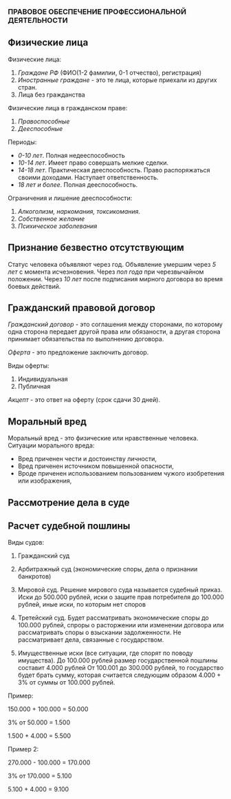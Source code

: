 ### ПРАВОВОЕ ОБЕСПЕЧЕНИЕ ПРОФЕССИОНАЛЬНОЙ ДЕЯТЕЛЬНОСТИ

## Физические лица

Физические лица:

1. *Граждане РФ* (ФИО(1-2 фамилии, 0-1 отчество), регистрация)
2. *Иностранные граждане* - это те лица, которые приехали из других стран.
3. Лица без гражданства

Физические лица в гражданском праве:

1. *Правоспособные*
2. *Дееспособные*

Периоды: 

- *0-10 лет*. Полная недееспособность
- *10-14 лет*. Имеет право совершать мелкие сделки.
- *14-18 лет*. Практическая дееспособность. Право распоряжаться своими доходами. Наступает ответственность.
- *18 лет и более*. Полная дееспособность.

Ограничения и лишение дееспособности:

1. *Алкоголизм, наркомания, токсикомания*.
2. *Собственное желание*
3. *Психическое заболевания*

## Признание безвестно отсутствующим

Статус человека объявляют через год.
Объявление умершим через *5 лет* с момента исчезновения.
Через *пол года* при черезвычайном положении.
Через *10 лет* после подписания мирного договора во время боевых действий.

## Гражданский правовой договор 

*Гражданский договор* - это соглашения между сторонами, по которому одна сторона передает другой права или обязаности, а другая сторона принимает обязательства по выполнению договора.

*Оферта* - это предложение заключить договор.

Виды оферты:

1. Индивидуальная
2. Публичная

*Акцепт* - это ответ на оферту (срок сдачи 30 дней).




## Моральный вред

Моральный вред - это физические или нравственные человека.
Ситуации морального вреда:
- Вред приченен чести и достоинству личности,
- Вред приченен источником повышенной опасности,
- Вроде приченен использованием пользованием чужого изобретения или изображения,

## Рассмотрение дела в суде

## Расчет судебной пошлины

Виды судов:
1. Гражданский суд 
2. Арбитражный суд (экономические споры, дела о признании банкротов)
3. Мировой суд. Решение мирового суда называется судебный приказ. Иски до 500.000 рублей, иски о защите прав потребителя до 100.000 рублей, иные иски, по которым нет споров
4. Третейский суд. Будет рассматривать экономические споры до 100.000 рублей, спроры о расторжении или изменении договора или рассматривать споры о взыскании задолженности. Не рассматривает дела, связанные с государством.

1. Имущественные иски (все ситуации, где спорят по поводу имущества). До 100.000 рублей размер государственной пошлины составит 4.000 рублей От 100.001 до 300.000 рублей, то государство будет брать сумму, которая считается следующим образом 4.000 + 3% от суммы от 100.000 рублей. 

Пример: 

150.000 + 100.000 = 50.000

3% от 50.000 = 1.500

1.500 + 4.000 = 5.500

Пример 2: 

270.000 - 100.000 = 170.000

3% от 170.000 = 5.100

5.100 + 4.000 = 9.100
